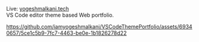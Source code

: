 Live: [yogeshmalkani.tech](https://www.yogeshmalkani.tech/) <br />
VS Code editor theme based Web portfolio.



https://github.com/iamyogeshmalkani/VSCodeThemePortfolio/assets/69340657/5ce1c5b9-7fc7-4463-be0e-1b1826278d22

